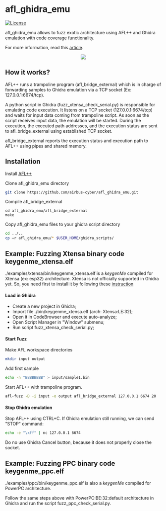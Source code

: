# afl_ghidra_emu
[![License](https://img.shields.io/badge/License-Apache%202.0-blue.svg)](https://opensource.org/licenses/Apache-2.0)

afl_ghidra_emu allows to fuzz exotic architecture using AFL++ and Ghidra emulation with code coverage functionality.

For more information, read this [article](https://airbus-cyber-security.com/fuzzing-exotic-arch-with-afl-using-ghidra-emulator/).

<p align="center">
<img src="https://airbus-cyber-security.com/wp-content/uploads/2021/04/202104_Blog_Graphic_Fuzzing.png">
</p>


## How it works?

AFL++ runs a trampoline program (afl_bridge_external) which is in charge of forwarding samples to Ghidra emulation 
via a TCP socket (Ex: 127.0.0.1:6674/tcp). 

A python script in Ghidra (fuzz_xtensa_check_serial.py) is responsible for emulating code execution. It listens 
on a TCP socket (127.0.0.1:6674/tcp) and waits for input data coming from trampoline script.
As soon as the script receives input data, the emulation will be started. During the execution, the executed path addresses, 
and the execution status are sent to afl_bridge_external using established TCP socket. 

afl_bridge_external reports the execution status and execution path to AFL++ using pipes and shared memory. 


## Installation
Install [AFL++](https://github.com/AFLplusplus/AFLplusplus)  

Clone afl_ghidra_emu directory
```bash
git clone https://github.com/airbus-cyber/afl_ghidra_emu.git
```

Compile afl_bridge_external
```
cd afl_ghidra_emu/afl_bridge_external
make
```

Copy afl_ghidra_emu files to your ghidra script directory
```bash
cd ../..
cp –r afl_ghidra_emu/* $USER_HOME/ghidra_scripts/
```

## Example: Fuzzing Xtensa binary code keygenme_xtensa.elf
./examples/xtensa/bin/keygenme_xtensa.elf is a *keygenMe* compiled for Xtensa (ex: esp32) architecture.
Xtensa is not officially supported in Ghidra yet. So, you need first to install it by following these [instruction](https://github.com/Ebiroll/ghidra-xtensa)


#### Load in Ghidra
- Create a new project in Ghidra;
- Import file ./bin/keygenme_xtensa.elf (arch: Xtensa:LE:32);
- Open it in CodeBrowser and execute auto-analyze;
- Open Script Manager in "Window" submenu;
- Run script fuzz_xtensa_check_serial.py;



#### Start Fuzz
Make AFL workspace directories
```bash
mkdir input output
```

Add first sample
```bash
echo -n "BBBBBBBB" > input/sample1.bin
```

Start AFL++ with trampoline program.
```bash
afl-fuzz -D -i input -o output afl_bridge_external 127.0.0.1 6674 20
```

#### Stop Ghidra emulation
Stop AFL++ using CTRL+C. If Ghidra emulation still running, we can send "STOP" command:
```bash
echo -e "\xff" | nc 127.0.0.1 6674
```
Do no use Ghidra Cancel button, because it does not properly close the socket.

## Example: Fuzzing PPC binary code keygenme_ppc.elf
./examples/ppc/bin/keygenme_ppc.elf is also a *keygenMe* compiled for PowerPC architecture.

Follow the same steps above with PowerPC:BE:32:default architecture in Ghidra and run the script fuzz_ppc_check_serial.py.
  


